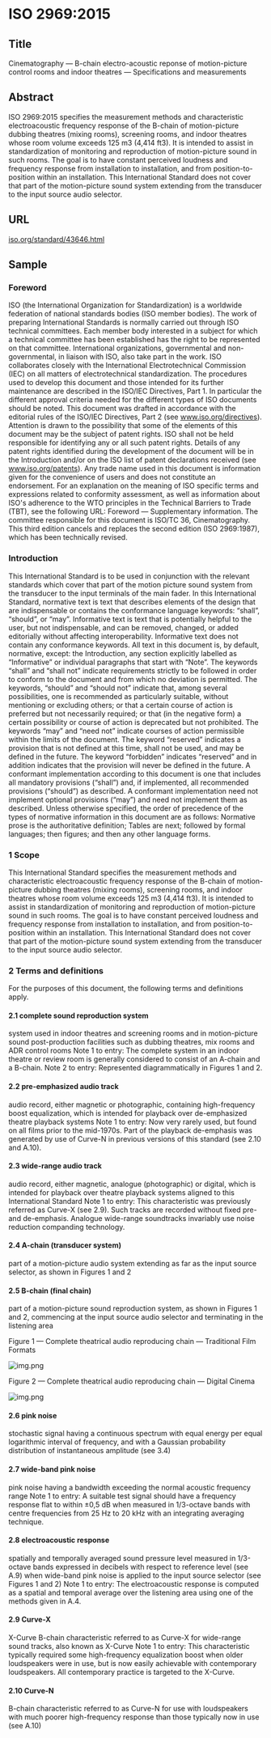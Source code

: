 # ISO 2969:2015

## Title

Cinematography — B-chain electro-acoustic reponse of motion-picture control rooms and indoor theatres — Specifications and measurements

## Abstract

ISO 2969:2015 specifies the measurement methods and characteristic electroacoustic frequency response of the B-chain of motion-picture dubbing theatres (mixing rooms), screening rooms, and indoor theatres whose room volume exceeds 125 m3 (4,414 ft3). It is intended to assist in standardization of monitoring and reproduction of motion-picture sound in such rooms. The goal is to have constant perceived loudness and frequency response from installation to installation, and from position-to-position within an installation. This International Standard does not cover that part of the motion-picture sound system extending from the transducer to the input source audio selector.

## URL

[iso.org/standard/43646.html](https://www.iso.org/standard/43646.html)

## Sample

### Foreword

ISO (the International Organization for Standardization) is a worldwide federation of national standards bodies (ISO member bodies). The work of preparing International Standards is normally carried out through ISO technical committees. Each member body interested in a subject for which a technical committee has been established has the right to be represented on that committee. International organizations, governmental and non-governmental, in liaison with ISO, also take part in the work. ISO collaborates closely with the International Electrotechnical Commission (IEC) on all matters of electrotechnical standardization.
The procedures used to develop this document and those intended for its further maintenance are described in the ISO/IEC Directives, Part 1. In particular the different approval criteria needed for the different types of ISO documents should be noted. This document was drafted in accordance with the editorial rules of the ISO/IEC Directives, Part 2 (see www.iso.org/directives).
Attention is drawn to the possibility that some of the elements of this document may be the subject of patent rights. ISO shall not be held responsible for identifying any or all such patent rights. Details of any patent rights identified during the development of the document will be in the Introduction and/or on the ISO list of patent declarations received (see www.iso.org/patents).
Any trade name used in this document is information given for the convenience of users and does not constitute an endorsement.
For an explanation on the meaning of ISO specific terms and expressions related to conformity assessment, as well as information about ISO's adherence to the WTO principles in the Technical Barriers to Trade (TBT), see the following URL: Foreword — Supplementary information.
The committee responsible for this document is ISO/TC 36, Cinematography.
This third edition cancels and replaces the second edition (ISO 2969:1987), which has been technically revised.

### Introduction

This International Standard is to be used in conjunction with the relevant standards which cover that part of the motion picture sound system from the transducer to the input terminals of the main fader.
In this International Standard, normative text is text that describes elements of the design that are indispensable or contains the conformance language keywords: “shall”, “should”, or “may”. Informative text is text that is potentially helpful to the user, but not indispensable, and can be removed, changed, or added editorially without affecting interoperability. Informative text does not contain any conformance keywords.
All text in this document is, by default, normative, except: the Introduction, any section explicitly labelled as “Informative” or individual paragraphs that start with “Note”.
The keywords “shall” and “shall not” indicate requirements strictly to be followed in order to conform to the document and from which no deviation is permitted.
The keywords, “should” and “should not” indicate that, among several possibilities, one is recommended as particularly suitable, without mentioning or excluding others; or that a certain course of action is preferred but not necessarily required; or that (in the negative form) a certain possibility or course of action is deprecated but not prohibited.
The keywords “may” and “need not” indicate courses of action permissible within the limits of the document.
The keyword “reserved” indicates a provision that is not defined at this time, shall not be used, and may be defined in the future. The keyword “forbidden” indicates “reserved” and in addition indicates that the provision will never be defined in the future.
A conformant implementation according to this document is one that includes all mandatory provisions (“shall”) and, if implemented, all recommended provisions (“should”) as described. A conformant implementation need not implement optional provisions (“may”) and need not implement them as described.
Unless otherwise specified, the order of precedence of the types of normative information in this document are as follows: Normative prose is the authoritative definition; Tables are next; followed by formal languages; then figures; and then any other language forms.

### 1   Scope

This International Standard specifies the measurement methods and characteristic electroacoustic frequency response of the B-chain of motion-picture dubbing theatres (mixing rooms), screening rooms, and indoor theatres whose room volume exceeds 125 m3 (4,414 ft3). It is intended to assist in standardization of monitoring and reproduction of motion-picture sound in such rooms. The goal is to have constant perceived loudness and frequency response from installation to installation, and from position-to-position within an installation. This International Standard does not cover that part of the motion-picture sound system extending from the transducer to the input source audio selector.

### 2   Terms and definitions

For the purposes of this document, the following terms and definitions apply.

#### 2.1 complete sound reproduction system

system used in indoor theatres and screening rooms and in motion-picture sound post-production facilities such as dubbing theatres, mix rooms and ADR control rooms
Note 1 to entry: The complete system in an indoor theatre or review room is generally considered to consist of an A-chain and a B-chain.
Note 2 to entry: Represented diagrammatically in Figures 1 and 2.

#### 2.2 pre-emphasized audio track

audio record, either magnetic or photographic, containing high-frequency boost equalization, which is intended for playback over de-emphasized theatre playback systems
Note 1 to entry: Now very rarely used, but found on all films prior to the mid-1970s. Part of the playback de-emphasis was generated by use of Curve-N in previous versions of this standard (see 2.10 and A.10).

#### 2.3 wide-range audio track

audio record, either magnetic, analogue (photographic) or digital, which is intended for playback over theatre playback systems aligned to this International Standard
Note 1 to entry: This characteristic was previously referred as Curve-X (see 2.9). Such tracks are recorded without fixed pre- and de-emphasis. Analogue wide-range soundtracks invariably use noise reduction companding technology.

#### 2.4 A-chain (transducer system)

part of a motion-picture audio system extending as far as the input source selector, as shown in Figures 1 and 2

#### 2.5 B-chain (final chain)

part of a motion-picture sound reproduction system, as shown in Figures 1 and 2, commencing at the input source audio selector and terminating in the listening area

Figure 1 — Complete theatrical audio reproducing chain — Traditional Film Formats

![img.png](figure1.png)

Figure 2 — Complete theatrical audio reproducing chain — Digital Cinema

![img.png](figure2.png)

#### 2.6 pink noise

stochastic signal having a continuous spectrum with equal energy per equal logarithmic interval of frequency, and with a Gaussian probability distribution of instantaneous amplitude (see 3.4)

#### 2.7 wide-band pink noise

pink noise having a bandwidth exceeding the normal acoustic frequency range
Note 1 to entry: A suitable test signal should have a frequency response flat to within ±0,5 dB when measured in 1/3-octave bands with centre frequencies from 25 Hz to 20 kHz with an integrating averaging technique.

#### 2.8 electroacoustic response

<B-chain> spatially and temporally averaged sound pressure level measured in 1/3-octave bands expressed in decibels with respect to reference level (see A.9) when wide-band pink noise is applied to the input source selector (see Figures 1 and 2)
Note 1 to entry: The electroacoustic response is computed as a spatial and temporal average over the listening area using one of the methods given in A.4.

#### 2.9 Curve-X
X-Curve
B-chain characteristic referred to as Curve-X for wide-range sound tracks, also known as X-Curve
Note 1 to entry: This characteristic typically required some high-frequency equalization boost when older loudspeakers were in use, but is now easily achievable with contemporary loudspeakers. All contemporary practice is targeted to the X-Curve.

#### 2.10 Curve-N

B-chain characteristic referred to as Curve-N for use with loudspeakers with much poorer high-frequency response than those typically now in use (see A.10)
